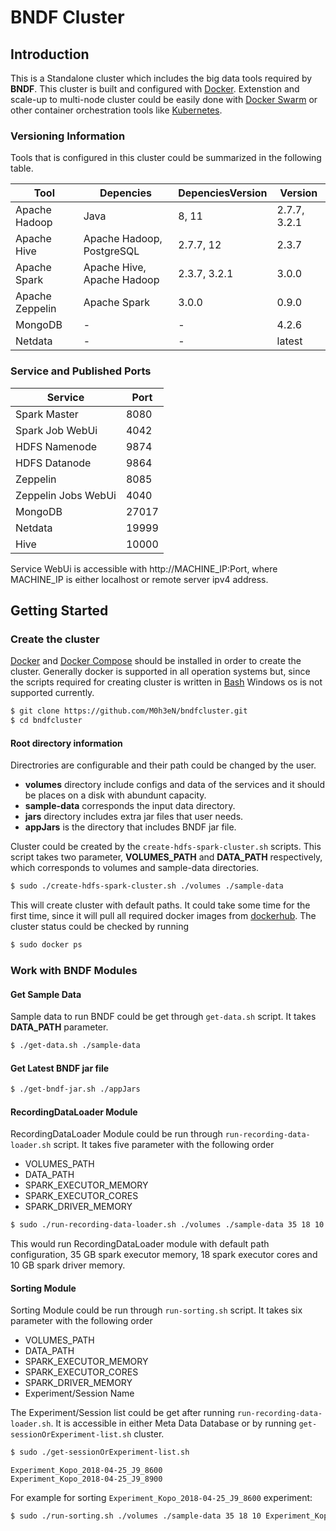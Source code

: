 # BNDF Cluster
## Introduction
This is a Standalone cluster which includes the big data tools required by **BNDF**. This cluster is built and configured with [Docker](https://www.docker.com/). Extenstion and scale-up to multi-node cluster could be easily done with [Docker Swarm](https://docs.docker.com/engine/swarm/) or other container orchestration tools like [Kubernetes](https://kubernetes.io/).

### Versioning Information
Tools that is configured in this cluster could be summarized in the following table.

| Tool  | Depencies  | DepenciesVersion  | Version
|---|---|---|---|
| Apache Hadoop  | Java | 8, 11  | 2.7.7, 3.2.1
| Apache Hive  | Apache Hadoop, PostgreSQL  | 2.7.7, 12  | 2.3.7
| Apache Spark  | Apache Hive, Apache Hadoop  | 2.3.7, 3.2.1  | 3.0.0
| Apache Zeppelin  | Apache Spark | 3.0.0  | 0.9.0
| MongoDB  | - | -  | 4.2.6
| Netdata  | - | -  | latest

### Service and Published Ports

| Service  | Port
|---|---|
| Spark Master  | 8080
| Spark Job WebUi  | 4042
| HDFS Namenode  | 9874
| HDFS Datanode  | 9864
| Zeppelin  | 8085
| Zeppelin Jobs WebUi  | 4040
| MongoDB  | 27017
| Netdata  | 19999
| Hive  | 10000

Service WebUi is accessible with http://MACHINE_IP:Port, where MACHINE_IP is either localhost or remote server ipv4 address.
## Getting Started

###  Create the cluster

[Docker](https://www.docker.com/) and [Docker Compose](https://www.docker.com/compose/) should be installed in order to create the cluster. Generally docker is supported in all operation systems but, since the scripts required for creating cluster is written in [Bash](https://www.gnu.org/software/bash/)  Windows os is not supported currently.

```bash
$ git clone https://github.com/M0h3eN/bndfcluster.git
$ cd bndfcluster
```
#### Root directory information

Directrories are configurable and their path could be changed by the user.

* **volumes** directory include configs and data of the services and it should be places on a disk with abundunt capacity.
* **sample-data** corresponds the input data directory.
* **jars** directory includes extra jar files that user needs.
* **appJars** is the directory that includes BNDF jar file.

Cluster could be created by the `create-hdfs-spark-cluster.sh` scripts. This script takes two parameter, **VOLUMES_PATH** and **DATA_PATH** respectively, which corresponds to volumes and sample-data directories.

```bash
$ sudo ./create-hdfs-spark-cluster.sh ./volumes ./sample-data
```
This will create cluster with default paths. It could take some time for the first time, since it will pull all required docker images from [dockerhub](https://hub.docker.com/). The cluster status could be checked by running

```bash
$ sudo docker ps
```

### Work with BNDF Modules

#### Get Sample Data

Sample data to run BNDF could be get through `get-data.sh` script. It takes **DATA_PATH** parameter.

```bash
$ ./get-data.sh ./sample-data
```

#### Get Latest BNDF jar file

```bash
$ ./get-bndf-jar.sh ./appJars
```
#### RecordingDataLoader Module

RecordingDataLoader Module could be run through `run-recording-data-loader.sh` script. It takes five parameter with the following order

* VOLUMES_PATH
* DATA_PATH
* SPARK_EXECUTOR_MEMORY
* SPARK_EXECUTOR_CORES
* SPARK_DRIVER_MEMORY

```bash
$ sudo ./run-recording-data-loader.sh ./volumes ./sample-data 35 18 10
```
This would run RecordingDataLoader module with default path configuration, 35 GB spark executor memory,
18 spark executor cores and 10 GB spark driver memory.

#### Sorting Module

Sorting Module could be run through `run-sorting.sh` script. It takes six parameter with the following order

* VOLUMES_PATH
* DATA_PATH
* SPARK_EXECUTOR_MEMORY
* SPARK_EXECUTOR_CORES
* SPARK_DRIVER_MEMORY
* Experiment/Session Name

The Experiment/Session list could be get after running `run-recording-data-loader.sh`. It is accessible in either Meta Data Database or by running `get-sessionOrExperiment-list.sh` cluster.

```bash
$ sudo ./get-sessionOrExperiment-list.sh
```
```text
Experiment_Kopo_2018-04-25_J9_8600
Experiment_Kopo_2018-04-25_J9_8900
```
For example for sorting `Experiment_Kopo_2018-04-25_J9_8600` experiment:
```bash
$ sudo ./run-sorting.sh ./volumes ./sample-data 35 18 10 Experiment_Kopo_2018-04-25_J9_8600
```


